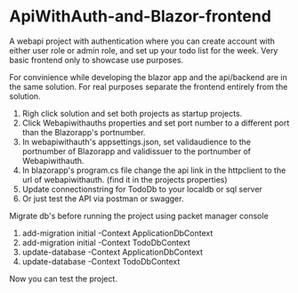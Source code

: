 # ApiWithAuth-and-Blazor-frontend
A webapi project with authentication where you can create account with either user role or admin role, and set up your todo list for the week. Very basic frontend only to showcase use purposes.

For convinience while developing the blazor app and the api/backend are in the same solution. For real purposes separate the frontend entirely from the solution.


1. Righ click solution and set both projects as startup projects. 
2. Click Webapiwithauths properties and set port number to a different port than the Blazorapp's portnumber.
3. In webapiwithauth's appsettings.json, set validaudience to the portnumber of Blazorapp and validissuer to the portnumber of Webapiwithauth.
4. In blazorapp's program.cs file change the api link in the httpclient to the url of webapiwithauth. (find it in the projects properties)
5. Update connectionstring for TodoDb to your localdb or sql server
6. Or just test the API via postman or swagger.



Migrate db's before running the project using packet manager console
1. add-migration initial -Context ApplicationDbContext
2. add-migration initial -Context TodoDbContext
3. update-database -Context ApplicationDbContext
4. update-database -Context TodoDbContext

Now you can test the project.
